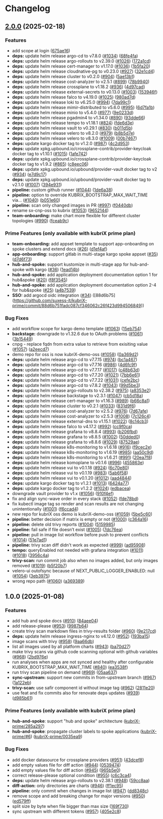 # Changelog

## [2.0.0](https://github.com/suxess-it/kubriX/compare/v1.0.0...v2.0.0) (2025-02-18)


### Features

* add scope at login ([675ae16](https://github.com/suxess-it/kubriX/commit/675ae166fb165deeb8337b9ee9e1c44234801615))
* **deps:** update helm release argo-cd to v7.8.0 ([#1034](https://github.com/suxess-it/kubriX/issues/1034)) ([68fe4fa](https://github.com/suxess-it/kubriX/commit/68fe4faeda1e8afeeecf1fd4a405c1afc01e036d))
* **deps:** update helm release argo-rollouts to v2.39.0 ([#1026](https://github.com/suxess-it/kubriX/issues/1026)) ([172a1cd](https://github.com/suxess-it/kubriX/commit/172a1cd4261f66d15ca8ce636381a64ace3692e4))
* **deps:** update helm release cert-manager to v1.17.0 ([#1036](https://github.com/suxess-it/kubriX/issues/1036)) ([1b5fa20](https://github.com/suxess-it/kubriX/commit/1b5fa20a9875e10794bb1c81e89e06bf3d463a95))
* **deps:** update helm release cloudnative-pg to v0.23.0 ([#927](https://github.com/suxess-it/kubriX/issues/927)) ([32e1cd4](https://github.com/suxess-it/kubriX/commit/32e1cd4f882cd06accc9cac37f89b2be8e3f7e85))
* **deps:** update helm release cluster to v0.2.0 ([#904](https://github.com/suxess-it/kubriX/issues/904)) ([5ae13b1](https://github.com/suxess-it/kubriX/commit/5ae13b1ee4a8a15ac88bbe9d8a3285d1fbc691b2))
* **deps:** update helm release cost-analyzer to v2.5.1 ([#899](https://github.com/suxess-it/kubriX/issues/899)) ([78b9940](https://github.com/suxess-it/kubriX/commit/78b994014a43ef01ff4967ace706c47a9763d3db))
* **deps:** update helm release crossplane to v1.18.2 ([#936](https://github.com/suxess-it/kubriX/issues/936)) ([4d97cad](https://github.com/suxess-it/kubriX/commit/4d97cadcfbeb40abf1984affcf278d5dc4788212))
* **deps:** update helm release external-secrets to v0.13.0 ([#1003](https://github.com/suxess-it/kubriX/issues/1003)) ([153946f](https://github.com/suxess-it/kubriX/commit/153946f5c6f955a273bb9ec82ac400de23668819))
* **deps:** update helm release falco to v4.19.0 ([#1025](https://github.com/suxess-it/kubriX/issues/1025)) ([980ad7d](https://github.com/suxess-it/kubriX/commit/980ad7d946576fd5a8672676e675d38fb1f3f1f8))
* **deps:** update helm release loki to v6.25.0 ([#994](https://github.com/suxess-it/kubriX/issues/994)) ([7da99c1](https://github.com/suxess-it/kubriX/commit/7da99c17f2ff2c97c584e2f624236445736c7a49))
* **deps:** update helm release mimir-distributed to v5.6.0 ([#995](https://github.com/suxess-it/kubriX/issues/995)) ([6d7fa1b](https://github.com/suxess-it/kubriX/commit/6d7fa1b230bc5f1714d3e2c30ed95fdbc2f48c07))
* **deps:** update helm release minio to v5.4.0 ([#977](https://github.com/suxess-it/kubriX/issues/977)) ([9e0233d](https://github.com/suxess-it/kubriX/commit/9e0233d766727d7e19a750ff16228cdb28bd458f))
* **deps:** update helm release pgadmin4 to v1.34.0 ([#890](https://github.com/suxess-it/kubriX/issues/890)) ([93dde66](https://github.com/suxess-it/kubriX/commit/93dde664b772efb49f63dadf46a557dbdadcda0a))
* **deps:** update helm release tempo to v1.18.1 ([#824](https://github.com/suxess-it/kubriX/issues/824)) ([fde6d3e](https://github.com/suxess-it/kubriX/commit/fde6d3eb34009ccee43898ab73a464da39f02609))
* **deps:** update helm release vault to v0.29.1 ([#830](https://github.com/suxess-it/kubriX/issues/830)) ([b011d5b](https://github.com/suxess-it/kubriX/commit/b011d5b2931865437e556e8ac4d5745abb35db12))
* **deps:** update helm release velero to v8.2.0 ([#979](https://github.com/suxess-it/kubriX/issues/979)) ([b8b5d7e](https://github.com/suxess-it/kubriX/commit/b8b5d7ebed51c6ccc5940ea40fd38cbe46bdef1d))
* **deps:** update helm release velero to v8.3.0 ([#1009](https://github.com/suxess-it/kubriX/issues/1009)) ([00b7467](https://github.com/suxess-it/kubriX/commit/00b746726479c15438b6a87e06dc0072c986a22a))
* **deps:** update kargo docker tag to v1.2.0 ([#987](https://github.com/suxess-it/kubriX/issues/987)) ([4c2d953](https://github.com/suxess-it/kubriX/commit/4c2d95327f20da1ac8283a748bd6e7fc38860f8a))
* **deps:** update xpkg.upbound.io/crossplane-contrib/provider-keycloak docker tag to v1.10.1 ([#1015](https://github.com/suxess-it/kubriX/issues/1015)) ([1afe742](https://github.com/suxess-it/kubriX/commit/1afe742ff5afbbb03e890894d51afcbbd2996b50))
* **deps:** update xpkg.upbound.io/crossplane-contrib/provider-keycloak docker tag to v1.9.2 ([#865](https://github.com/suxess-it/kubriX/issues/865)) ([c8eec06](https://github.com/suxess-it/kubriX/commit/c8eec06b20121bf4d0706a50c067fa8c230f51f2))
* **deps:** update xpkg.upbound.io/upbound/provider-vault docker tag to v2 ([#934](https://github.com/suxess-it/kubriX/issues/934)) ([e7d9c17](https://github.com/suxess-it/kubriX/commit/e7d9c17bc7fade9e2f574739fd23cf9d895ddd5c))
* **deps:** update xpkg.upbound.io/upbound/provider-vault docker tag to v2.1.0 ([#1007](https://github.com/suxess-it/kubriX/issues/1007)) ([394e931](https://github.com/suxess-it/kubriX/commit/394e9314fe8c026526cf78d82b020fb06049939b))
* **pipeline:** custom github runner ([#1044](https://github.com/suxess-it/kubriX/issues/1044)) ([1de6a38](https://github.com/suxess-it/kubriX/commit/1de6a3818d04ca297b3a4a1b592b27780adf8835))
* **pipeline:** option to override KUBRIX_BOOTSTRAP_MAX_WAIT_TIME via… ([#1040](https://github.com/suxess-it/kubriX/issues/1040)) ([b051e60](https://github.com/suxess-it/kubriX/commit/b051e60ca4b95fcccd217eb948a3c63cac01dabf))
* **pipeline:** scan only changed images in PR ([#997](https://github.com/suxess-it/kubriX/issues/997)) ([f0440db](https://github.com/suxess-it/kubriX/commit/f0440dbf6838cddc1e938ff535da18d411e679b5))
* rename sx-cnp-oss to kubrix ([#1053](https://github.com/suxess-it/kubriX/issues/1053)) ([9652144](https://github.com/suxess-it/kubriX/commit/96521444c32b94b8c9837757c2846d046a6e28f0))
* **team-onboarding:** make chart more flexible for different cluster topologies ([#990](https://github.com/suxess-it/kubriX/issues/990)) ([fceab9c](https://github.com/suxess-it/kubriX/commit/fceab9c32dd59941d6c9e83e7cb2ba7281c147de))

### Prime Features (only available with kubriX prime plan)

* **team-onboarding:** add appset template to support app-onboarding on spoke clusters and extend docs ([#26](https://github.com/suxess-it/kubriX-prime/issues/26)) ([d1ef4af](https://github.com/suxess-it/kubriX-prime/commit/d1ef4af205bce39400a86261cd9ab37a378919bd))
* **app-onboarding:** support gitlab in multi-stage kargo spoke appset ([#35](https://github.com/suxess-it/kubriX-prime/issues/35)) ([d7d6f73](https://github.com/suxess-it/kubriX-prime/commit/d7d6f73a2c6879767a770e3f881485a8b255994d))
* **hub-and-spoke:** support kustomize in multi-stage app for hub-and-spoke with kargo ([#36](https://github.com/suxess-it/kubriX-prime/issues/36)) ([1ead14b](https://github.com/suxess-it/kubriX-prime/commit/1ead14bd9dbf801dd96fda8bd4337c6eaa41bd11))
* **hub-and-spoke:** add application deployment documentation option 1 for hub&spoke ([#20](https://github.com/suxess-it/kubriX-prime/issues/20)) ([f8f3545](https://github.com/suxess-it/kubriX-prime/commit/f8f3545dd1cfae0f04a3df51ebc55e00843aed13))
* **hub-and-spoke:** add application deployment documentation option 2-4 for hub&spoke ([#25](https://github.com/suxess-it/kubriX-prime/issues/25)) ([a4b7539](https://github.com/suxess-it/kubriX-prime/commit/a4b7539e937acc50d923690300caf6d853e66834))
* **SSO:** add argocd oidc integration ([#34](https://github.com/suxess-it/kubriX-prime/issues/34)) ([88d6b75] (https://github.com/suxess-it/kubriX-prime/commit/88d6b751fadc087cf346062c26f423d994506849))

### Bug Fixes

* add workflow scope for kargo demo template ([#1063](https://github.com/suxess-it/kubriX/issues/1063)) ([15eb754](https://github.com/suxess-it/kubriX/commit/15eb754f3f866b8ab0aa14f317f0f95caf9fbe9e))
* **backstage:** downgrade to v1.32.6 due to OAuth problems ([#1061](https://github.com/suxess-it/kubriX/issues/1061)) ([3b15449](https://github.com/suxess-it/kubriX/commit/3b154496f11d718eefd00db80521b59eb1b5e53e))
* cnpg - replace fqdn from extra value to retrieve from exisiting value ([#1057](https://github.com/suxess-it/kubriX/issues/1057)) ([a2eecd7](https://github.com/suxess-it/kubriX/commit/a2eecd7d1333bae386a85da11d2f4f408568c5d2))
* demo repo for oss is now kubriX-demo-oss ([#1058](https://github.com/suxess-it/kubriX/issues/1058)) ([0a369d2](https://github.com/suxess-it/kubriX/commit/0a369d25b740db97bbd8a0ab1416115b9e224e41))
* **deps:** update helm release argo-cd to v7.7.15 ([#974](https://github.com/suxess-it/kubriX/issues/974)) ([bc1a467](https://github.com/suxess-it/kubriX/commit/bc1a467e9efceae1c4b6308c59f55fd21210d43e))
* **deps:** update helm release argo-cd to v7.7.16 ([#986](https://github.com/suxess-it/kubriX/issues/986)) ([4d6fc9f](https://github.com/suxess-it/kubriX/commit/4d6fc9f86e0d3c36dba6934b5ad3a1393ecbb576))
* **deps:** update helm release argo-cd to v7.7.17 ([#1017](https://github.com/suxess-it/kubriX/issues/1017)) ([c48b63d](https://github.com/suxess-it/kubriX/commit/c48b63d279c2fed07c0864f24ab5f869124e518c))
* **deps:** update helm release argo-cd to v7.7.20 ([#1021](https://github.com/suxess-it/kubriX/issues/1021)) ([7bb6e61](https://github.com/suxess-it/kubriX/commit/7bb6e618f0a8d47d2fa7bfa48de3a893305051d9))
* **deps:** update helm release argo-cd to v7.7.22 ([#1031](https://github.com/suxess-it/kubriX/issues/1031)) ([cefe2bc](https://github.com/suxess-it/kubriX/commit/cefe2bc8b2181610da0d38878c8e66adbc242179))
* **deps:** update helm release argo-cd to v7.8.2 ([#1043](https://github.com/suxess-it/kubriX/issues/1043)) ([99d5be3](https://github.com/suxess-it/kubriX/commit/99d5be3fb17568f3823a6dac1fc6d1df6f30cb6c))
* **deps:** update helm release argo-rollouts to v2.38.2 ([#975](https://github.com/suxess-it/kubriX/issues/975)) ([a8353e2](https://github.com/suxess-it/kubriX/commit/a8353e26d6541f684df4a10e5bc179a5973a8ec1))
* **deps:** update helm release backstage to v2.3.1 ([#1047](https://github.com/suxess-it/kubriX/issues/1047)) ([cb5d18a](https://github.com/suxess-it/kubriX/commit/cb5d18a5cfda4690acda4426d444de67ee96a5e0))
* **deps:** update helm release cert-manager to v1.16.3 ([#989](https://github.com/suxess-it/kubriX/issues/989)) ([b66c8a1](https://github.com/suxess-it/kubriX/commit/b66c8a14e96dec60226bbe53db0a14abb95c58f3))
* **deps:** update helm release cluster to v0.2.1 ([#1033](https://github.com/suxess-it/kubriX/issues/1033)) ([831d9f6](https://github.com/suxess-it/kubriX/commit/831d9f656e75abc152e7de13636f12a2e125dc83))
* **deps:** update helm release cost-analyzer to v2.5.2 ([#976](https://github.com/suxess-it/kubriX/issues/976)) ([7d67afe](https://github.com/suxess-it/kubriX/commit/7d67afee30a2586e8b0e02641f6dba15d9245d9f))
* **deps:** update helm release cost-analyzer to v2.5.3 ([#1008](https://github.com/suxess-it/kubriX/issues/1008)) ([7c126c4](https://github.com/suxess-it/kubriX/commit/7c126c48be1de470fafa1e63c2ebd6924778b841))
* **deps:** update helm release external-dns to v1.15.1 ([#1022](https://github.com/suxess-it/kubriX/issues/1022)) ([8c14cb3](https://github.com/suxess-it/kubriX/commit/8c14cb377e5050a6f1565c04b913840b7b2d92d1))
* **deps:** update helm release falco to v4.17.2 ([#992](https://github.com/suxess-it/kubriX/issues/992)) ([cc9f0ca](https://github.com/suxess-it/kubriX/commit/cc9f0ca36938dee9925b4585c985fe5d4da3b5ce))
* **deps:** update helm release grafana to v8.8.4 ([#993](https://github.com/suxess-it/kubriX/issues/993)) ([b206fbd](https://github.com/suxess-it/kubriX/commit/b206fbd5c7285fff4cba0f09ee4a1bc9267b296c))
* **deps:** update helm release grafana to v8.8.5 ([#1002](https://github.com/suxess-it/kubriX/issues/1002)) ([50dded0](https://github.com/suxess-it/kubriX/commit/50dded0c06a420c46ef5e9b4689836d9b271fdf7))
* **deps:** update helm release grafana to v8.8.6 ([#1029](https://github.com/suxess-it/kubriX/issues/1029)) ([87529ae](https://github.com/suxess-it/kubriX/commit/87529aedfcb0949e00645dc8d1c35ee713099855))
* **deps:** update helm release k8s-monitoring to v1.6.18 ([#916](https://github.com/suxess-it/kubriX/issues/916)) ([f9cec2e](https://github.com/suxess-it/kubriX/commit/f9cec2ea1922efcea6a2fd1cf2ca362e66a27005))
* **deps:** update helm release k8s-monitoring to v1.6.19 ([#985](https://github.com/suxess-it/kubriX/issues/985)) ([aa50c9d](https://github.com/suxess-it/kubriX/commit/aa50c9dc01f90e44ec45406dead26841c54b6a1b))
* **deps:** update helm release k8s-monitoring to v1.6.21 ([#991](https://github.com/suxess-it/kubriX/issues/991)) ([20ea7f8](https://github.com/suxess-it/kubriX/commit/20ea7f890678000890e860c96ff543cf531c66a2))
* **deps:** update helm release komoplane to v0.1.6 ([#996](https://github.com/suxess-it/kubriX/issues/996)) ([455863e](https://github.com/suxess-it/kubriX/commit/455863e0bdabcc8eeb482b1ea0ecef9028d6ef63))
* **deps:** update helm release vui to v0.1.18 ([#924](https://github.com/suxess-it/kubriX/issues/924)) ([6c70e80](https://github.com/suxess-it/kubriX/commit/6c70e809c22e669a990f542b2f9e54ab7d40d3ec))
* **deps:** update helm release vui to v0.1.19 ([#983](https://github.com/suxess-it/kubriX/issues/983)) ([5ab6f58](https://github.com/suxess-it/kubriX/commit/5ab6f587fa102a41c9bb38bd4a71e5bcdadaff85))
* **deps:** update helm release vui to v0.1.20 ([#1012](https://github.com/suxess-it/kubriX/issues/1012)) ([aad4844](https://github.com/suxess-it/kubriX/commit/aad48443945f437e2fbf8d74923e268b3c97fbe2))
* **deps:** update kargo docker tag to v1.2.1 ([#1013](https://github.com/suxess-it/kubriX/issues/1013)) ([6424a77](https://github.com/suxess-it/kubriX/commit/6424a77f176592fc7508fb0c3f4f32cbd03c5862))
* **deps:** update kargo docker tag to v1.2.2 ([#1024](https://github.com/suxess-it/kubriX/issues/1024)) ([edbacea](https://github.com/suxess-it/kubriX/commit/edbaceaa988707354ec1904fa664a398610ae9a4))
* downgrade vault provider to v1.x ([#1056](https://github.com/suxess-it/kubriX/issues/1056)) ([910f4ef](https://github.com/suxess-it/kubriX/commit/910f4ef05acb377b3722d5a44ba01b5feeb45b76))
* fix and align sync-wave order in every stack ([#1052](https://github.com/suxess-it/kubriX/issues/1052)) ([fde78bd](https://github.com/suxess-it/kubriX/commit/fde78bdd9c7121bea4195d0e7ff4c9585a749951))
* fix kubectl image tag so render and scan results are not changing unintentionally ([#1001](https://github.com/suxess-it/kubriX/issues/1001)) ([f6ccad4](https://github.com/suxess-it/kubriX/commit/f6ccad4460c9e95b6e00bb9a25a87761e6d2111d))
* new repo for kubriX oss demo is kubriX-demo-oss ([#1059](https://github.com/suxess-it/kubriX/issues/1059)) ([5be5c60](https://github.com/suxess-it/kubriX/commit/5be5c60db7312097515dc0bc19379d8d53d7559d))
* **pipeline:** better decision if matrix is empty or not ([#1000](https://github.com/suxess-it/kubriX/issues/1000)) ([c364a16](https://github.com/suxess-it/kubriX/commit/c364a1676aedcba9efa6f542293e451a8b2d0009))
* **pipeline:** delete old trivy reports ([#1004](https://github.com/suxess-it/kubriX/issues/1004)) ([5159985](https://github.com/suxess-it/kubriX/commit/5159985fac866dc76e575575500c0c11969c78a8))
* **pipeline:** fail safe if file doesn’t exist ([#1005](https://github.com/suxess-it/kubriX/issues/1005)) ([7dc76ea](https://github.com/suxess-it/kubriX/commit/7dc76ea9b5fed151f826a78f8622ea3d8fe6f2f4))
* **pipeline:** pull in image list workflow before push to prevent conflicts ([#1014](https://github.com/suxess-it/kubriX/issues/1014)) ([51e7ad1](https://github.com/suxess-it/kubriX/commit/51e7ad135120b82e7031f87485c5acdfb2d5c09a))
* **pipeline:** trivy scan diff didn't work as expected ([#999](https://github.com/suxess-it/kubriX/issues/999)) ([ad95908](https://github.com/suxess-it/kubriX/commit/ad95908a40a808a19f88b6542b84b49fb998b3d4))
* **tempo:** queryEnabled not needed with grafana integration ([#1011](https://github.com/suxess-it/kubriX/issues/1011)) ([#1018](https://github.com/suxess-it/kubriX/issues/1018)) ([3956c4a](https://github.com/suxess-it/kubriX/commit/3956c4a6348f5d5d5b628e95f36e87e9ce6b7f95))
* **trivy-scan:** run commit job also when no images added, but only images removed ([#1019](https://github.com/suxess-it/kubriX/issues/1019)) ([b5f20b7](https://github.com/suxess-it/kubriX/commit/b5f20b7bec1f41c528ad3b0ccffab49a4b4a3709))
* velero-ui outofsync because of NEXT_PUBLIC_LOGGER_ENABLED: null ([#1054](https://github.com/suxess-it/kubriX/issues/1054)) ([3eb3975](https://github.com/suxess-it/kubriX/commit/3eb39751943114c1cf9feb67ab1a951a2adefdc3))
* wrong repo path ([#1060](https://github.com/suxess-it/kubriX/issues/1060)) ([a369389](https://github.com/suxess-it/kubriX/commit/a36938989a72b3ae751c27147b32c36148214420))

## 1.0.0 (2025-01-08)


### Features

* add hub and spoke docs ([#910](https://github.com/suxess-it/kubriX/issues/910)) ([84aee04](https://github.com/suxess-it/kubriX/commit/84aee04deb4db80cb4d5e51774086b80daa863c8))
* add release-please ([#953](https://github.com/suxess-it/kubriX/issues/953)) ([9987b64](https://github.com/suxess-it/kubriX/commit/9987b644165e4d7e0a05b3cb91d67e6164a37a12))
* create trivy scan markdown files in trivy-results folder ([#960](https://github.com/suxess-it/kubriX/issues/960)) ([9e217cd](https://github.com/suxess-it/kubriX/commit/9e217cd5487895f53019e3d7a0dbbaf47ad35bf9))
* **deps:** update helm release ingress-nginx to v4.12.0 ([#952](https://github.com/suxess-it/kubriX/issues/952)) ([193ba15](https://github.com/suxess-it/kubriX/commit/193ba150b634c231b6ad8cf27caec34e06a42689))
* image scans with trivy ([#958](https://github.com/suxess-it/kubriX/issues/958)) ([9aa66db](https://github.com/suxess-it/kubriX/commit/9aa66db6348bebe509a5e2012222cac8cfec92cc))
* list all images used by all platform charts ([#943](https://github.com/suxess-it/kubriX/issues/943)) ([ba70d27](https://github.com/suxess-it/kubriX/commit/ba70d27dfe4166c6c3b974abef00135fa5a7e574))
* make trivy scans via github code scanning optional with github variables ([#968](https://github.com/suxess-it/kubriX/issues/968)) ([2bd976e](https://github.com/suxess-it/kubriX/commit/2bd976e778848d97bb93a60fdd8b4a2bd80e909d))
* run analyses when apps are not synced and healthy after configurable KUBRIX_BOOTSTRAP_MAX_WAIT_TIME ([#840](https://github.com/suxess-it/kubriX/issues/840)) ([ea3538f](https://github.com/suxess-it/kubriX/commit/ea3538f70e3ef9b9d53210e1087dfabac3a5a567))
* run trivy scan pipeline on demand ([#969](https://github.com/suxess-it/kubriX/issues/969)) ([05aa637](https://github.com/suxess-it/kubriX/commit/05aa637234f2543d07508cb630525fce0fd993b2))
* **sync-upstream:** support new commits in from-upstream branch ([#967](https://github.com/suxess-it/kubriX/issues/967)) ([1a122eb](https://github.com/suxess-it/kubriX/commit/1a122eb5ded2bdda083e413bc8701c322118a00b))
* **trivy-scan:** use safir component id without image tag ([#962](https://github.com/suxess-it/kubriX/issues/962)) ([2811e20](https://github.com/suxess-it/kubriX/commit/2811e20c011fdfd7cbf275711cd563317051a391))
* use feat and fix commits also for renovate deps updates ([#939](https://github.com/suxess-it/kubriX/issues/939)) ([d985b61](https://github.com/suxess-it/kubriX/commit/d985b61aa7399c0ab5dbf96ef0995fa0f4fe5111))

### Prime Features (only available with kubriX prime plan)

* **hub-and-spoke**: support "hub and spoke" architecture ([kubriX-prime/285a297](https://github.com/suxess-it/kubriX-prime/commit/285a29717068a242441dee8f14b568fba3328520))
* **hub-and-spoke**: propagate cluster labels to spoke applications ([kubriX-prime/#6](https://github.com/suxess-it/kubriX-prime/issues/6)) ([kubriX-prime/0035ea9](https://github.com/suxess-it/kubriX-prime/commit/0035ea9b75838efc3f1a7d98f8f60804cb9c7eeb))

### Bug Fixes

* add docker datasource for crossplane providers ([#951](https://github.com/suxess-it/kubriX/issues/951)) ([43dcef8](https://github.com/suxess-it/kubriX/commit/43dcef89e08301584bd6dadcb8210f1bc728d4f6))
* add empty values file for diff action ([#944](https://github.com/suxess-it/kubriX/issues/944)) ([0539474](https://github.com/suxess-it/kubriX/commit/05394747a8f6b3d40051952a183ef59de3a5404e))
* add empty values file for diff action ([#945](https://github.com/suxess-it/kubriX/issues/945)) ([965b5e0](https://github.com/suxess-it/kubriX/commit/965b5e0c279f845a287306b4425f4cc65445df76))
* correct release-please optional condition ([#955](https://github.com/suxess-it/kubriX/issues/955)) ([c6c3ca4](https://github.com/suxess-it/kubriX/commit/c6c3ca4ecd0d6e8f686ce35b85bdfa2e69bf958d))
* **deps:** update helm release argo-rollouts to v2.38.1 ([#948](https://github.com/suxess-it/kubriX/issues/948)) ([59cc8aa](https://github.com/suxess-it/kubriX/commit/59cc8aafdd5779dcdc4ebe8c9eebdf6534e58393))
* **diff-action:** only directories are charts ([#946](https://github.com/suxess-it/kubriX/issues/946)) ([ff1ec95](https://github.com/suxess-it/kubriX/commit/ff1ec95ff1bc20e4a0ed9cd520389b623bb9dc58))
* **pipeline:** only commit when changes in image list ([#947](https://github.com/suxess-it/kubriX/issues/947)) ([dd8348c](https://github.com/suxess-it/kubriX/commit/dd8348c30139ca1282f188263b42a0ac1f69c6f8))
* remove scope and add breaking change for major versions ([#950](https://github.com/suxess-it/kubriX/issues/950)) ([ed579ff](https://github.com/suxess-it/kubriX/commit/ed579ff29c99c59612f911719d08ee81afb4a5be))
* split size by byte when file bigger than max size ([169f730](https://github.com/suxess-it/kubriX/commit/169f730c5cff0f5e0d7f848661a3e653093a482c))
* sync upstream with different tokens ([#957](https://github.com/suxess-it/kubriX/issues/957)) ([405e2c8](https://github.com/suxess-it/kubriX/commit/405e2c836b0ce8abbfb3b3c57e46ef51801034d7))
